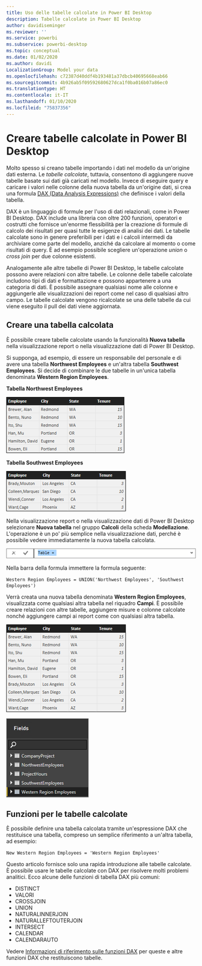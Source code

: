 ```yaml
---
title: Uso delle tabelle calcolate in Power BI Desktop
description: Tabelle calcolate in Power BI Desktop
author: davidiseminger
ms.reviewer: ''
ms.service: powerbi
ms.subservice: powerbi-desktop
ms.topic: conceptual
ms.date: 01/02/2020
ms.author: davidi
LocalizationGroup: Model your data
ms.openlocfilehash: c72387d40ddf4b193481a37dbcb40695668eab66
ms.sourcegitcommit: 4b926ab5f09592680627dca1f0ba016b07a86ec0
ms.translationtype: HT
ms.contentlocale: it-IT
ms.lasthandoff: 01/10/2020
ms.locfileid: "75837356"
---
```

# <a name="create-calculated-tables-in-power-bi-desktop"></a>Creare tabelle calcolate in Power BI Desktop
Molto spesso si creano tabelle importando i dati nel modello da un'origine dati esterna. Le *tabelle calcolate*, tuttavia, consentono di aggiungere nuove tabelle basate sui dati già caricati nel modello. Invece di eseguire query e caricare i valori nelle colonne della nuova tabella da un'origine dati, si crea una formula [DAX (Data Analysis Expressions)](/dax/index) che definisce i valori della tabella.

DAX è un linguaggio di formule per l'uso di dati relazionali, come in Power BI Desktop. DAX include una libreria con oltre 200 funzioni, operatori e costrutti che fornisce un'enorme flessibilità per la creazione di formule di calcolo dei risultati per quasi tutte le esigenze di analisi dei dati. Le tabelle calcolate sono in genere preferibili per i dati e i calcoli intermedi da archiviare come parte del modello, anziché da calcolare al momento o come risultati di query. È ad esempio possibile scegliere un'operazione *union* o *cross join* per due colonne esistenti.

Analogamente alle altre tabelle di Power BI Desktop, le tabelle calcolate possono avere relazioni con altre tabelle. Le colonne delle tabelle calcolate includono tipi di dati e formattazione e possono appartenere a una categoria di dati. È possibile assegnare qualsiasi nome alle colonne e aggiungerle alle visualizzazioni dei report come nel caso di qualsiasi altro campo. Le tabelle calcolate vengono ricalcolate se una delle tabelle da cui viene eseguito il pull dei dati viene aggiornata.

## <a name="create-a-calculated-table"></a>Creare una tabella calcolata

È possibile creare tabelle calcolate usando la funzionalità **Nuova tabella** nella visualizzazione report o nella visualizzazione dati di Power BI Desktop.

Si supponga, ad esempio, di essere un responsabile del personale e di avere una tabella **Northwest Employees** e un'altra tabella **Southwest Employees**. Si decide di combinare le due tabelle in un'unica tabella denominata **Western Region Employees**.

**Tabella Northwest Employees**

 ![](media/desktop-calculated-tables/calctables_nwempl.png)

**Tabella Southwest Employees**

 ![](media/desktop-calculated-tables/calctables_swempl.png)

Nella visualizzazione report o nella visualizzazione dati di Power BI Desktop selezionare **Nuova tabella** nel gruppo **Calcoli** della scheda **Modellazione**. L'operazione è un po' più semplice nella visualizzazione dati, perché è possibile vedere immediatamente la nuova tabella calcolata.

 ![Nuova tabella nella visualizzazione dati](media/desktop-calculated-tables/calctables_formulabarempty.png)

Nella barra della formula immettere la formula seguente:

```dax
Western Region Employees = UNION('Northwest Employees', 'Southwest Employees')
```

Verrà creata una nuova tabella denominata **Western Region Employees**, visualizzata come qualsiasi altra tabella nel riquadro **Campi**. È possibile creare relazioni con altre tabelle, aggiungere misure e colonne calcolate nonché aggiungere campi ai report come con qualsiasi altra tabella.

 ![Nuova tabella calcolata](media/desktop-calculated-tables/calctables_westregionempl.png)

 ![Nuova tabella nel riquadro Campi](media/desktop-calculated-tables/calctables_fieldlist.png)

## <a name="functions-for-calculated-tables"></a>Funzioni per le tabelle calcolate

È possibile definire una tabella calcolata tramite un'espressione DAX che restituisce una tabella, compreso un semplice riferimento a un'altra tabella, ad esempio:

```dax
New Western Region Employees = 'Western Region Employees'
```

Questo articolo fornisce solo una rapida introduzione alle tabelle calcolate. È possibile usare le tabelle calcolate con DAX per risolvere molti problemi analitici. Ecco alcune delle funzioni di tabella DAX più comuni:

* DISTINCT
* VALORI
* CROSSJOIN
* UNION
* NATURALINNERJOIN
* NATURALLEFTOUTERJOIN
* INTERSECT
* CALENDAR
* CALENDARAUTO

Vedere [Informazioni di riferimento sulle funzioni DAX](/dax/dax-function-reference) per queste e altre funzioni DAX che restituiscono tabelle.

